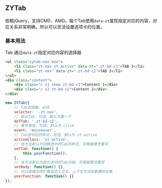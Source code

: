 ## ZYTab
依赖jQuery，支持CMD、AMD。每个Tab使用`data-zt`属性指定对应的内容，对应关系非常明确，所以可以灵活设置选项卡的位置。

### 基本用法
Tab 通过`data-zt`指定对应内容的选择器
```html
<ul class="zytab-nav-box">
	<li class="zt-nav zt-active" data-zt=".zt-bd-c1">TAB 1</li>
	<li class="zt-nav" data-zt=".zt-bd-c2">TAB 2</li>
</ul>
<div class="content">
	<div class="c c1 show zt-bd-c1">Content 1</div>
	<div class="c c2 zt-bd-c2">Content 2</div>
</div>
```


```javascript
new ZYTab({
    // Tab选择器，必须
    selector: '.zt-nav',
    // 默认Tab，可选，默认为第一个
    defTab: '.zt-bd-c2',
    // 事件类型，可选，默认为 click
    event: 'mouseover',
    // Tab选中后的样式，可选，默认为 zt-active
    activeClass: 'zt-active',
    // 该方法默认为切换选中的Tab的样式，可根据需求重写
    setTab: function() {
        this.yourFunction();
    },
    // 该方法默认为显示选中的Tab内容，可根据需求重写
    setBody: function() {},
    // 可以直接这样扩展自定义方法，上下文为当前新建的对象
    yourFunction: function() {}
});

```
